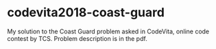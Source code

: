 # codevita2018-coast-guard
My solution to the Coast Guard problem asked in CodeVita, online code contest by TCS.
Problem description is in the pdf.
